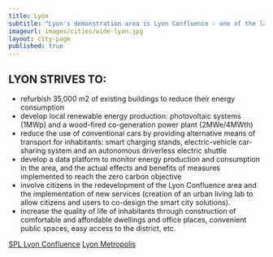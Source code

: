 ```yaml
---
title: Lyon
subtitle: "Lyon's demonstration area is Lyon Confluence - one of the largest urban redevelopment projects in France (150 ha – 600 000 m2 existing floor area – 1.000.000 m2 of new buildings). It is the first WWF approved urban development in France and it is the largest urban redevelopment area in France with such an ambitious target such as the zero carbon objectives: the annual greenhouse gases emissions at the end of the urban project must not be superior to the level of emission at the project start."
imageurl: images/cities/wide-lyon.jpg
layout: city-page
published: true
---
```


<h2><span class="ornament">LYON STRIVES TO:</span></h2>

*   refurbish 35,000 m2 of existing buildings to reduce their energy consumption
*   develop local renewable energy production: photovoltaic systems (1MWp) and a wood-fired co-generation power plant (2MWe/4MWth)
*   reduce the use of conventional cars by providing alternative means of transport for inhabitants: smart charging stands, electric-vehicle car-sharing system and an autonomous driverless electric shuttle
*   develop a data platform to monitor energy production and consumption in the area, and the actual effects and benefits of measures implemented to reach the zero carbon objective
*   involve citizens in the redevelopment of the Lyon Confluence area and the implementation of new services (creation of an urban living lab to allow citizens and users to co-design the smart city solutions).
*   increase the quality of life of inhabitants through construction of comfortable and affordable dwellings and office places, convenient public spaces, easy access to the district, etc.
    
<a href="http://www.lyon-confluence.fr/en/index.html" class="btn btn-primary" target="_blank">SPL Lyon Confluence</a>
<a href="http://www.business.greaterlyon.com/metropole-de-lyon-france-6.html" class="btn btn-primary" target="_blank">Lyon Metropolis

